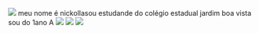 ![](https://media.tenor.com/Ph1Jg5DmOo0AAAAi/ithinkofyou.gif)
meu nome é nickollasou estudande do colégio estadual jardim boa vista 
sou do 1ano A
![](https://media1.tenor.com/m/IUkTX4aDg1cAAAAd/cat.gif
)
![](https://media1.tenor.com/m/GW7As_sqhnUAAAAC/cat-ia-dancing-cat-dancing.gif)
![](https://media1.tenor.com/m/LTNWoQxSj6UAAAAC/mclovin.gif)
